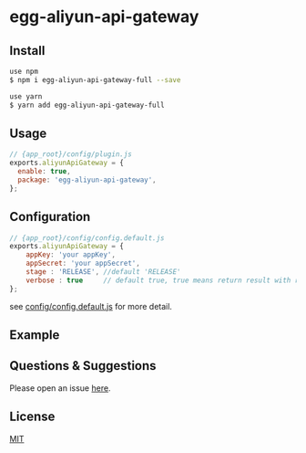 # egg-aliyun-api-gateway


<!--
Description here.
-->

## Install

```bash
use npm
$ npm i egg-aliyun-api-gateway-full --save
```

```bash
use yarn
$ yarn add egg-aliyun-api-gateway-full
```

## Usage

```js
// {app_root}/config/plugin.js
exports.aliyunApiGateway = {
  enable: true,
  package: 'egg-aliyun-api-gateway',
};
```

## Configuration

```js
// {app_root}/config/config.default.js
exports.aliyunApiGateway = {
    appKey: 'your appKey',
    appSecret: 'your appSecret',
    stage : 'RELEASE', //default 'RELEASE'
    verbose : true     // default true, true means return result with request and response。
};


```

see [config/config.default.js](config/config.default.js) for more detail.

## Example

<!-- example here -->

## Questions & Suggestions

Please open an issue [here](https://github.com/xiaoemoxiw/egg-aliyun-api-gateway/issues).

## License

[MIT](LICENSE)
